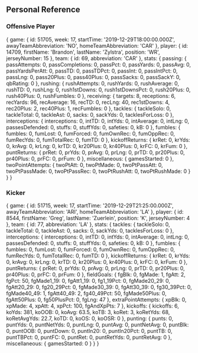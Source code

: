 ## Personal Reference
 ### Offensive Player
 { game:
    { id: 51705,
      week: 17,
      startTime: '2019-12-29T18:00:00.000Z',
      awayTeamAbbreviation: 'NO',
      homeTeamAbbreviation: 'CAR' },
   player:
    { id: 14709,
      firstName: 'Brandon',
      lastName: 'Zylstra',
      position: 'WR',
      jerseyNumber: 15 },
   team: { id: 69, abbreviation: 'CAR' },
   stats:
    { passing:
       { passAttempts: 0,
         passCompletions: 0,
         passPct: 0,
         passYards: 0,
         passAvg: 0,
         passYardsPerAtt: 0,
         passTD: 0,
         passTDPct: 0,
         passInt: 0,
         passIntPct: 0,
         passLng: 0,
         pass20Plus: 0,
         pass40Plus: 0,
         passSacks: 0,
         passSackY: 0,
         qbRating: 0 },
      rushing:
       { rushAttempts: 0,
         rushYards: 0,
         rushAverage: 0,
         rushTD: 0,
         rushLng: 0,
         rush1stDowns: 0,
         rush1stDownsPct: 0,
         rush20Plus: 0,
         rush40Plus: 0,
         rushFumbles: 0 },
      receiving:
       { targets: 8,
         receptions: 6,
         recYards: 96,
         recAverage: 16,
         recTD: 0,
         recLng: 40,
         rec1stDowns: 4,
         rec20Plus: 2,
         rec40Plus: 1,
         recFumbles: 0 },
      tackles:
       { tackleSolo: 0,
         tackleTotal: 0,
         tackleAst: 0,
         sacks: 0,
         sackYds: 0,
         tacklesForLoss: 0 },
      interceptions:
       { interceptions: 0,
         intTD: 0,
         intYds: 0,
         intAverage: 0,
         intLng: 0,
         passesDefended: 0,
         stuffs: 0,
         stuffYds: 0,
         safeties: 0,
         kB: 0 },
      fumbles:
       { fumbles: 0,
         fumLost: 0,
         fumForced: 0,
         fumOwnRec: 0,
         fumOppRec: 0,
         fumRecYds: 0,
         fumTotalRec: 0,
         fumTD: 0 },
      kickoffReturns:
       { krRet: 0,
         krYds: 0,
         krAvg: 0,
         krLng: 0,
         krTD: 0,
         kr20Plus: 0,
         kr40Plus: 0,
         krFC: 0,
         krFum: 0 },
      puntReturns:
       { prRet: 0,
         prYds: 0,
         prAvg: 0,
         prLng: 0,
         prTD: 0,
         pr20Plus: 0,
         pr40Plus: 0,
         prFC: 0,
         prFum: 0 },
      miscellaneous: { gamesStarted: 0 },
      twoPointAttempts:
       { twoPtAtt: 0,
         twoPtMade: 0,
         twoPtPassAtt: 0,
         twoPtPassMade: 0,
         twoPtPassRec: 0,
         twoPtRushAtt: 0,
         twoPtRushMade: 0 } } }
         




### Kicker
 { game:
    { id: 51715,
      week: 17,
      startTime: '2019-12-29T21:25:00.000Z',
      awayTeamAbbreviation: 'ARI',
      homeTeamAbbreviation: 'LA' },
   player:
    { id: 8544,
      firstName: 'Greg',
      lastName: 'Zuerlein',
      position: 'K',
      jerseyNumber: 4 },
   team: { id: 77, abbreviation: 'LA' },
   stats:
    { tackles:
       { tackleSolo: 0,
         tackleTotal: 0,
         tackleAst: 0,
         sacks: 0,
         sackYds: 0,
         tacklesForLoss: 0 },
      interceptions:
       { interceptions: 0,
         intTD: 0,
         intYds: 0,
         intAverage: 0,
         intLng: 0,
         passesDefended: 0,
         stuffs: 0,
         stuffYds: 0,
         safeties: 0,
         kB: 0 },
      fumbles:
       { fumbles: 0,
         fumLost: 0,
         fumForced: 0,
         fumOwnRec: 0,
         fumOppRec: 0,
         fumRecYds: 0,
         fumTotalRec: 0,
         fumTD: 0 },
      kickoffReturns:
       { krRet: 0,
         krYds: 0,
         krAvg: 0,
         krLng: 0,
         krTD: 0,
         kr20Plus: 0,
         kr40Plus: 0,
         krFC: 0,
         krFum: 0 },
      puntReturns:
       { prRet: 0,
         prYds: 0,
         prAvg: 0,
         prLng: 0,
         prTD: 0,
         pr20Plus: 0,
         pr40Plus: 0,
         prFC: 0,
         prFum: 0 },
      fieldGoals:
       { fgBlk: 0,
         fgMade: 1,
         fgAtt: 2,
         fgPct: 50,
         fgMade1_19: 0,
         fgAtt1_19: 0,
         fg1_19Pct: 0,
         fgMade20_29: 0,
         fgAtt20_29: 0,
         fg20_29Pct: 0,
         fgMade30_39: 0,
         fgAtt30_39: 0,
         fg30_39Pct: 0,
         fgMade40_49: 1,
         fgAtt40_49: 2,
         fg40_49Pct: 50,
         fgMade50Plus: 0,
         fgAtt50Plus: 0,
         fg50PlusPct: 0,
         fgLng: 47 },
      extraPointAttempts: { xpBlk: 0, xpMade: 4, xpAtt: 4, xpPct: 100, fgAndXpPts: 7 },
      kickoffs:
       { kickoffs: 6,
         koYds: 381,
         koOOB: 0,
         koAvg: 63.5,
         koTB: 3,
         koRet: 3,
         koRetYds: 68,
         koRetAvgYds: 22.7,
         koTD: 0,
         koOS: 0,
         koOSR: 0 },
      punting:
       { punts: 0,
         puntYds: 0,
         puntNetYds: 0,
         puntLng: 0,
         puntAvg: 0,
         puntNetAvg: 0,
         puntBlk: 0,
         puntOOB: 0,
         puntDown: 0,
         puntIn20: 0,
         puntIn20Pct: 0,
         puntTB: 0,
         puntTBPct: 0,
         puntFC: 0,
         puntRet: 0,
         puntRetYds: 0,
         puntRetAvg: 0 },
      miscellaneous: { gamesStarted: 0 } } }